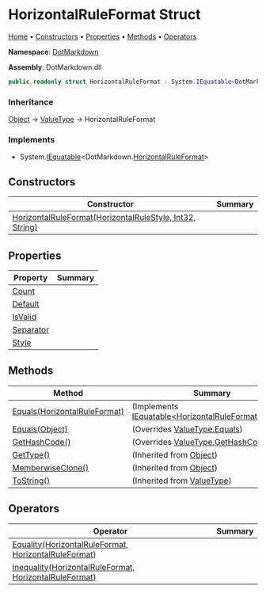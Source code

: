 # HorizontalRuleFormat Struct

[Home](../../README.md) &#x2022; [Constructors](#constructors) &#x2022; [Properties](#properties) &#x2022; [Methods](#methods) &#x2022; [Operators](#operators)

**Namespace**: [DotMarkdown](../README.md)

**Assembly**: DotMarkdown\.dll

```csharp
public readonly struct HorizontalRuleFormat : System.IEquatable<DotMarkdown.HorizontalRuleFormat>
```

### Inheritance

[Object](https://docs.microsoft.com/en-us/dotnet/api/system.object) &#x2192; [ValueType](https://docs.microsoft.com/en-us/dotnet/api/system.valuetype) &#x2192; HorizontalRuleFormat

### Implements

* System\.[IEquatable](https://docs.microsoft.com/en-us/dotnet/api/system.iequatable-1)\<DotMarkdown\.[HorizontalRuleFormat](./README.md)>

## Constructors

| Constructor | Summary |
| ----------- | ------- |
| [HorizontalRuleFormat(HorizontalRuleStyle, Int32, String)](-ctor/README.md) | |

## Properties

| Property | Summary |
| -------- | ------- |
| [Count](Count/README.md) | |
| [Default](Default/README.md) | |
| [IsValid](IsValid/README.md) | |
| [Separator](Separator/README.md) | |
| [Style](Style/README.md) | |

## Methods

| Method | Summary |
| ------ | ------- |
| [Equals(HorizontalRuleFormat)](Equals/README.md#DotMarkdown_HorizontalRuleFormat_Equals_DotMarkdown_HorizontalRuleFormat_) |  \(Implements [IEquatable\<HorizontalRuleFormat>.Equals](https://docs.microsoft.com/en-us/dotnet/api/system.iequatable-1.equals)\) |
| [Equals(Object)](Equals/README.md#DotMarkdown_HorizontalRuleFormat_Equals_System_Object_) |  \(Overrides [ValueType.Equals](https://docs.microsoft.com/en-us/dotnet/api/system.valuetype.equals)\) |
| [GetHashCode()](GetHashCode/README.md) |  \(Overrides [ValueType.GetHashCode](https://docs.microsoft.com/en-us/dotnet/api/system.valuetype.gethashcode)\) |
| [GetType()](https://docs.microsoft.com/en-us/dotnet/api/system.object.gettype) |  \(Inherited from [Object](https://docs.microsoft.com/en-us/dotnet/api/system.object)\) |
| [MemberwiseClone()](https://docs.microsoft.com/en-us/dotnet/api/system.object.memberwiseclone) |  \(Inherited from [Object](https://docs.microsoft.com/en-us/dotnet/api/system.object)\) |
| [ToString()](https://docs.microsoft.com/en-us/dotnet/api/system.valuetype.tostring) |  \(Inherited from [ValueType](https://docs.microsoft.com/en-us/dotnet/api/system.valuetype)\) |

## Operators

| Operator | Summary |
| -------- | ------- |
| [Equality(HorizontalRuleFormat, HorizontalRuleFormat)](op_Equality/README.md) | |
| [Inequality(HorizontalRuleFormat, HorizontalRuleFormat)](op_Inequality/README.md) | |

